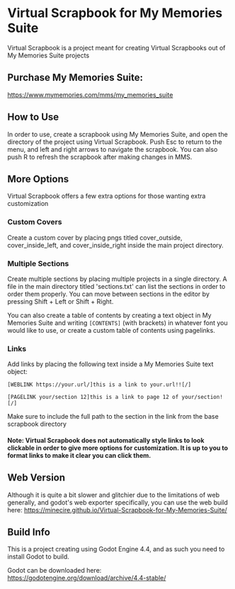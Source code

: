 # Virtual Scrapbook for My Memories Suite

Virtual Scrapbook is a project meant for creating Virtual Scrapbooks out of My Memories Suite projects

## Purchase My Memories Suite:
https://www.mymemories.com/mms/my_memories_suite

## How to Use
In order to use, create a scrapbook using My Memories Suite, and open the directory of the project using Virtual Scrapbook.
Push Esc to return to the menu, and left and right arrows to navigate the scrapbook.
You can also push R to refresh the scrapbook after making changes in MMS.

## More Options
Virtual Scrapbook offers a few extra options for those wanting extra customization

### Custom Covers
Create a custom cover by placing pngs titled cover_outside, cover_inside_left, and cover_inside_right inside the main project directory.

### Multiple Sections
Create multiple sections by placing multiple projects in a single directory. A file in the main directory titled 'sections.txt' can list the sections in order to order them properly. You can move between sections in the editor by pressing Shift + Left or Shift + Right.

You can also create a table of contents by creating a text object in My Memories Suite and writing `[CONTENTS]` (with brackets) in whatever font you would like to use, or create a custom table of contents using pagelinks.

### Links
Add links by placing the following text inside a My Memories Suite text object:

`[WEBLINK https://your.url/]this is a link to your.url!![/]`

`[PAGELINK your/section 12]this is a link to page 12 of your/section![/]`

Make sure to include the full path to the section in the link from the base scrapbook directory

#### Note: Virtual Scrapbook does not automatically style links to look clickable in order to give more options for customization. It is up to you to format links to make it clear you can click them.

## Web Version
Although it is quite a bit slower and glitchier due to the limitations of web generally, and godot's web exporter specifically, you can use the web build here:
https://minecire.github.io/Virtual-Scrapbook-for-My-Memories-Suite/

## Build Info
This is a project creating using Godot Engine 4.4, and as such you need to install Godot to build.

Godot can be downloaded here:
https://godotengine.org/download/archive/4.4-stable/
